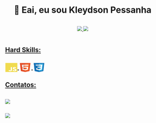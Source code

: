<img alt="" title="Visualizações" align="right" src="https://visitor-badge.glitch.me/badge?page_id=Kleydsonpessanha.Kleydsonpessanha" />

<h1 align="center">👋 Eai, eu sou Kleydson Pessanha </h1>

<br>

<div align="center">

  <a href="https://github.com/Kleydsonpessanha">

  <img height="180em" src="https://github-readme-stats.vercel.app/api?username=Kleydsonpessanha&show_icons=true&theme=merko&include_all_commits=true&count_private=true"/>

    

  <img height="180em" src="https://github-readme-stats.vercel.app/api/top-langs/?username=Kleydsonpessanha&layout=compact&langs_count=7&theme=merko"/>

</div>

<div style="display: inline_block"><br>

   

  <h2>Hard Skills:<h2>

 <p>

  <img align="center" alt="kleydson-Js" height="30" width="40" src="https://raw.githubusercontent.com/devicons/devicon/master/icons/javascript/javascript-plain.svg">

  
  <img align="center" alt="kleydson-HTML" height="30" width="40" src="https://raw.githubusercontent.com/devicons/devicon/master/icons/html5/html5-original.svg">

  <img align="center" alt="kleydson-CSS" height="30" width="40" src="https://raw.githubusercontent.com/devicons/devicon/master/icons/css3/css3-original.svg">

</p>

  

  

   <h2>Contatos: <h2>

  

  <a href="https://instagram.com/kleydsonpessanhaofc" target="_blank"><img src="https://img.shields.io/badge/-Instagram-%23E4405F?style=for-the- badge&logo=instagram&logoColor=white" target="_blank"></a>	

  <a href="https://www.linkedin.com/in/kleydson-pessanha-990546251" target="_blank"><img src="https://img.shields.io/badge/-LinkedIn-%230077B5?style= for-the-badge&logo=linkedin&logoColor=white" target="_blank"></a>

  



